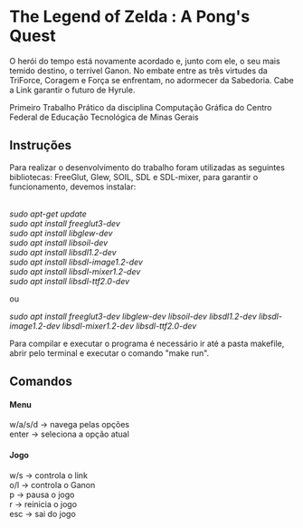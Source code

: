 #  The Legend of Zelda : A Pong's Quest
O herói do tempo está novamente acordado e, junto com ele, o seu mais temido destino, o terrível Ganon. No embate entre as três virtudes da TriForce, Coragem e Força se enfrentam, no adormecer da Sabedoria. Cabe a Link garantir o futuro de Hyrule.  

Primeiro Trabalho Prático da disciplina Computação Gráfica do Centro Federal de Educação Tecnológica de Minas Gerais  

## Instruções

Para realizar o desenvolvimento do trabalho foram utilizadas as seguintes bibliotecas: FreeGlut, Glew, SOIL, SDL e SDL-mixer, para garantir o funcionamento, devemos instalar:<br /><br />

<em>sudo apt-get update</em><br />
<em>sudo apt install freeglut3-dev</em><br />
<em>sudo apt install libglew-dev</em><br />
<em>sudo apt install libsoil-dev</em><br />
<em>sudo apt install libsdl1.2-dev</em><br />
<em>sudo apt install libsdl-image1.2-dev</em><br />
<em>sudo apt install libsdl-mixer1.2-dev</em><br />
<em>sudo apt install libsdl-ttf2.0-dev</em><br />

ou<br />

<em>sudo apt install freeglut3-dev libglew-dev libsoil-dev libsdl1.2-dev libsdl-image1.2-dev libsdl-mixer1.2-dev libsdl-ttf2.0-dev</em><br />

Para compilar e executar o programa é necessário ir até a pasta makefile, abrir pelo terminal e executar o comando "make run".

## Comandos

#### Menu
w/a/s/d -> navega pelas opções<br />
enter -> seleciona a opção atual<br />
#### Jogo
w/s -> controla o link<br />
o/l -> controla o Ganon<br />
p -> pausa o jogo<br />
r -> reinicia o jogo<br />
esc -> sai do jogo<br />
